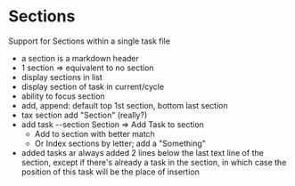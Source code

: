 # Sections

Support for Sections within a single task file

* a section is a markdown header
* 1 section => equivalent to no section
* display sections in list
* display section of task in current/cycle
* ability to focus section
* add, append: default top 1st section, bottom last section
* tax section add "Section" (really?)
* add task --section Section => Add Task to section
  * Add to section with better match
  * Or Index sections by letter; add a "Something"
* added tasks ar always added 2 lines below the last text line of the section, except if there's already a task in the section, in which case the position of this task will be the place of insertion
